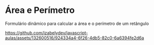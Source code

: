 # Área e Perímetro

Formulário dinâmico para calcular a área e o perímetro de um retângulo





https://github.com/izabelydev/javascript-aulas/assets/132600516/924334a4-6f26-4db5-82c0-6a6394fe2d6a



